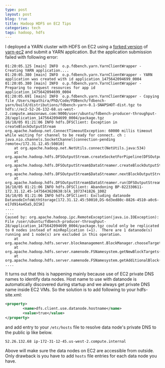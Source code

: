 ```yaml
---
type: post
layout: post
blog: true
title: Hadoop HDFS on EC2 Tips
categories: tech
tags: hadoop, hdfs
---
```


I deployed a YARN cluster with HDFS on EC2 using a [forked version](https://github.com/milinda/yarn-ec2) of [yarn-ec2](https://github.com/tqchen/yarn-ec2) and submit a YARN application. But the application submission failed with following error:

```
01:20:05.125 [main] INFO  o.p.fdbench.yarn.YarnClientWrapper - Creating YARN application....
01:20:05.380 [main] INFO  o.p.fdbench.yarn.YarnClientWrapper - YARN application was created with id application_1475642094699_0004
01:20:05.380 [main] INFO  o.p.fdbench.yarn.YarnClientWrapper - Preparing to request resources for app id application_1475642094699_0004
01:20:05.691 [main] INFO  o.p.fdbench.yarn.YarnClientWrapper - Copying file /Users/mpathira/PhD/Code/FDBench/fdbench-yarn/build/distributions/fdbench-yarn-0.1-SNAPSHOT-dist.tgz to hdfs://ec2-52-26-132-68.us-west-2.compute.amazonaws.com:9000/user/ubuntu/fdbench-producer-throughput-28/application_1475642094699_0004/package.tgz
16/10/05 01:21:06 INFO hdfs.DFSClient: Exception in createBlockOutputStream
org.apache.hadoop.net.ConnectTimeoutException: 60000 millis timeout while waiting for channel to be ready for connect. ch : java.nio.channels.SocketChannel[connection-pending remote=/172.31.12.45:50010]
	at org.apache.hadoop.net.NetUtils.connect(NetUtils.java:534)
	at org.apache.hadoop.hdfs.DFSOutputStream.createSocketForPipeline(DFSOutputStream.java:1508)
	at org.apache.hadoop.hdfs.DFSOutputStream$DataStreamer.createBlockOutputStream(DFSOutputStream.java:1284)
	at org.apache.hadoop.hdfs.DFSOutputStream$DataStreamer.nextBlockOutputStream(DFSOutputStream.java:1237)
	at org.apache.hadoop.hdfs.DFSOutputStream$DataStreamer.run(DFSOutputStream.java:449)
16/10/05 01:21:06 INFO hdfs.DFSClient: Abandoning BP-822330611-172.31.12.45-1475643620638:blk_1073741826_1002
16/10/05 01:21:06 INFO hdfs.DFSClient: Excluding datanode DatanodeInfoWithStorage[172.31.12.45:50010,DS-6d3ed80c-8826-4510-a0c6-e17d914a45a5,DISK]
....
....
Caused by: org.apache.hadoop.ipc.RemoteException(java.io.IOException): File /user/ubuntu/fdbench-producer-throughput-28/application_1475642094699_0004/package.tgz could only be replicated to 0 nodes instead of minReplication (=1).  There are 1 datanode(s) running and 1 node(s) are excluded in this operation.
	at org.apache.hadoop.hdfs.server.blockmanagement.BlockManager.chooseTarget4NewBlock(BlockManager.java:1571)
	at org.apache.hadoop.hdfs.server.namenode.FSNamesystem.getNewBlockTargets(FSNamesystem.java:3107)
	at org.apache.hadoop.hdfs.server.namenode.FSNamesystem.getAdditionalBlock(FSNamesystem.java:3031)
....
```

It turns out that this is happening mainly because use of EC2 private DNS names to identify data nodes. Host name to use with datanode is automatically discovered during startup and we always get private DNS name inside EC2 VMs. So the solution is to add following to your hdfs-site.xml:

```xml
<property>
		<name>dfs.client.use.datanode.hostname</name>
		<value>true</value>
</property>
```

and add entry to your ```/etc/hosts``` file to resolve data node's private DNS to the public ip like below.

```
52.26.132.68 ip-172-31-12-45.us-west-2.compute.internal
```

Above will make sure the data nodes on EC2 are accessible from outside. Only drawback is you have to add ```hosts``` file entries for each data node you have.
